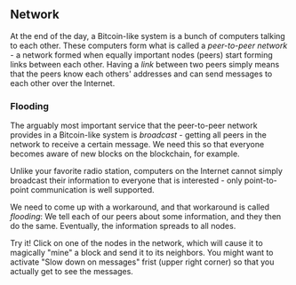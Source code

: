 ## Network

At the end of the day, a Bitcoin-like system is a bunch of computers talking to each other.
These computers form what is called a *peer-to-peer network* -
a network formed when equally important nodes (peers) start forming links between each other.
Having a *link* between two peers simply means that the peers know each others' addresses and can send messages to each other over the Internet.

### Flooding <i class="fas fa-bullhorn"></i>

The arguably most important service that the peer-to-peer network provides in a Bitcoin-like system is
*broadcast* - getting all peers in the network to receive a certain message.
We need this so that everyone becomes aware of new blocks on the blockchain, for example.

Unlike your favorite radio station,
computers on the Internet cannot simply broadcast their information to everyone that is interested -
only point-to-point communication is well supported.

We need to come up with a workaround, and that workaround is called *flooding*:
We tell each of our peers about some information, and they then do the same.
Eventually, the information spreads to all nodes.

Try it!
Click on one of the nodes in the network,
which will cause it to magically "mine" a block and send it to its neighbors.
You might want to activate "Slow down on messages" frist (upper right corner) so that you actually get to see the messages.
